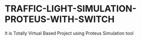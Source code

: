 # TRAFFIC-LIGHT-SIMULATION-PROTEUS-WITH-SWITCH
It is Totally Virtual Based Project using Proteus Simulation tool
